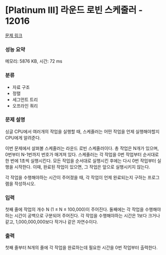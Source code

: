 # [Platinum Ⅲ] 라운드 로빈 스케줄러 - 12016

[문제 링크](https://www.acmicpc.net/problem/12016) 

### 성능 요약

메모리: 5876 KB, 시간: 72 ms

### 분류

* 자료 구조
* 정렬
* 세그먼트 트리
* 오프라인 쿼리

### 문제 설명

싱글 CPU에서 여러개의 작업을 실행할 때, 스케줄러는 어떤 작업을 언제 실행해야할지 CPU에게 알려준다.

이번 문제에서 살펴볼 스케줄러는 라운드 로빈 스케줄러이다. 총 작업은 N개가 있으며, 0번부터 N-1번까지 번호가 매겨져 있다. 스케줄러는 각 작업을 0번 작업부터 순서대로 한 번에 1초씩 실행시킨다. 모든 작업을 순서대로 실행시킨 후에는 다시 0번 작업부터 실행을 시작한다. 이때, 완료된 작업이 있으면, 그 작업은 앞으로 실행시키지 않는다.

각 작업을 수행해야하는 시간이 주어졌을 때, 각 작업이 언제 완료되는지 구하는 프로그램을 작성하시오.

### 입력 

첫째 줄에 작업의 개수 N (1 ≤ N ≤ 100,000)이 주어진다. 둘째에는 각 작업을 수행해야하는 시간이 공백으로 구분되어 주어진다. 각 작업을 수행해야하는 시간은 1보다 크거나 같고, 1,000,000,000보다 작거나 같은 자연수이다.

### 출력 

첫째 줄부터 N개의 줄에 각 작업을 완료하는데 필요한 시간을 0번 작업부터 출력한다.